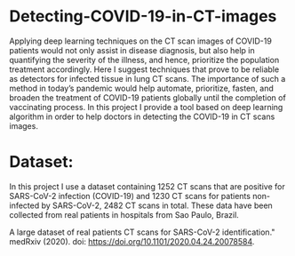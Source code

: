 # Detecting-COVID-19-in-CT-images
Applying deep learning techniques on the CT scan images of COVID-19
patients would not only assist in disease diagnosis, but also help in quantifying
the severity of the illness, and hence, prioritize the population treatment
accordingly. Here I suggest techniques that prove to be reliable as
detectors for infected tissue in lung CT scans. The importance of such a
method in today’s pandemic would help automate, prioritize, fasten, and
broaden the treatment of COVID-19 patients globally until the completion of
vaccinating process.
In this project I provide a tool based on deep learning algorithm in order to help doctors in
detecting the COVID-19 in CT scans images.

# Dataset:
In this project I use a dataset containing 1252 CT scans that are positive for SARS-CoV-2
infection (COVID-19) and 1230 CT scans for patients non-infected by SARS-CoV-2, 2482 CT
scans in total. These data have been collected from real patients in hospitals from Sao Paulo,
Brazil.

A large dataset of real patients CT scans for SARS-CoV-2 identification." medRxiv (2020). 
doi: https://doi.org/10.1101/2020.04.24.20078584.
